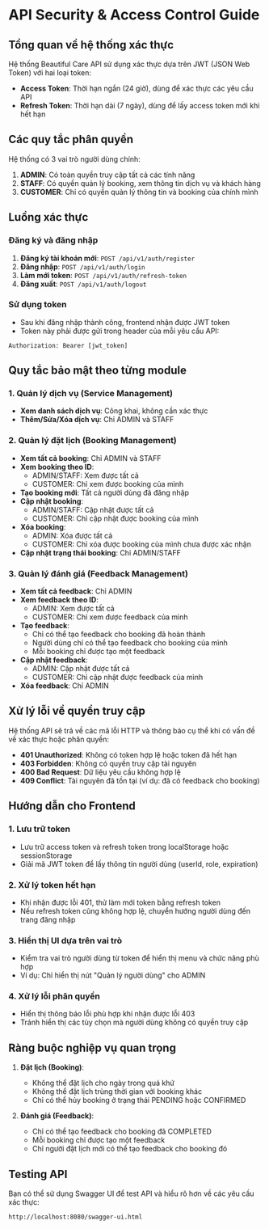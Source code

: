 # API Security & Access Control Guide

## Tổng quan về hệ thống xác thực

Hệ thống Beautiful Care API sử dụng xác thực dựa trên JWT (JSON Web Token) với hai loại token:

- **Access Token**: Thời hạn ngắn (24 giờ), dùng để xác thực các yêu cầu API
- **Refresh Token**: Thời hạn dài (7 ngày), dùng để lấy access token mới khi hết hạn

## Các quy tắc phân quyền

Hệ thống có 3 vai trò người dùng chính:

1. **ADMIN**: Có toàn quyền truy cập tất cả các tính năng
2. **STAFF**: Có quyền quản lý booking, xem thông tin dịch vụ và khách hàng
3. **CUSTOMER**: Chỉ có quyền quản lý thông tin và booking của chính mình

## Luồng xác thực

### Đăng ký và đăng nhập

1. **Đăng ký tài khoản mới**: `POST /api/v1/auth/register`
2. **Đăng nhập**: `POST /api/v1/auth/login`
3. **Làm mới token**: `POST /api/v1/auth/refresh-token`
4. **Đăng xuất**: `POST /api/v1/auth/logout`

### Sử dụng token

- Sau khi đăng nhập thành công, frontend nhận được JWT token
- Token này phải được gửi trong header của mỗi yêu cầu API:

```
Authorization: Bearer [jwt_token]
```

## Quy tắc bảo mật theo từng module

### 1. Quản lý dịch vụ (Service Management)

- **Xem danh sách dịch vụ**: Công khai, không cần xác thực
- **Thêm/Sửa/Xóa dịch vụ**: Chỉ ADMIN và STAFF

### 2. Quản lý đặt lịch (Booking Management)

- **Xem tất cả booking**: Chỉ ADMIN và STAFF
- **Xem booking theo ID**:
  - ADMIN/STAFF: Xem được tất cả
  - CUSTOMER: Chỉ xem được booking của mình
- **Tạo booking mới**: Tất cả người dùng đã đăng nhập
- **Cập nhật booking**:
  - ADMIN/STAFF: Cập nhật được tất cả
  - CUSTOMER: Chỉ cập nhật được booking của mình
- **Xóa booking**:
  - ADMIN: Xóa được tất cả
  - CUSTOMER: Chỉ xóa được booking của mình chưa được xác nhận
- **Cập nhật trạng thái booking**: Chỉ ADMIN/STAFF

### 3. Quản lý đánh giá (Feedback Management)

- **Xem tất cả feedback**: Chỉ ADMIN
- **Xem feedback theo ID**:
  - ADMIN: Xem được tất cả
  - CUSTOMER: Chỉ xem được feedback của mình
- **Tạo feedback**:
  - Chỉ có thể tạo feedback cho booking đã hoàn thành
  - Người dùng chỉ có thể tạo feedback cho booking của mình
  - Mỗi booking chỉ được tạo một feedback
- **Cập nhật feedback**:
  - ADMIN: Cập nhật được tất cả
  - CUSTOMER: Chỉ cập nhật được feedback của mình
- **Xóa feedback**: Chỉ ADMIN

## Xử lý lỗi về quyền truy cập

Hệ thống API sẽ trả về các mã lỗi HTTP và thông báo cụ thể khi có vấn đề về xác thực hoặc phân quyền:

- **401 Unauthorized**: Không có token hợp lệ hoặc token đã hết hạn
- **403 Forbidden**: Không có quyền truy cập tài nguyên
- **400 Bad Request**: Dữ liệu yêu cầu không hợp lệ
- **409 Conflict**: Tài nguyên đã tồn tại (ví dụ: đã có feedback cho booking)

## Hướng dẫn cho Frontend

### 1. Lưu trữ token

- Lưu trữ access token và refresh token trong localStorage hoặc sessionStorage
- Giải mã JWT token để lấy thông tin người dùng (userId, role, expiration)

### 2. Xử lý token hết hạn

- Khi nhận được lỗi 401, thử làm mới token bằng refresh token
- Nếu refresh token cũng không hợp lệ, chuyển hướng người dùng đến trang đăng nhập

### 3. Hiển thị UI dựa trên vai trò

- Kiểm tra vai trò người dùng từ token để hiển thị menu và chức năng phù hợp
- Ví dụ: Chỉ hiển thị nút "Quản lý người dùng" cho ADMIN

### 4. Xử lý lỗi phân quyền

- Hiển thị thông báo lỗi phù hợp khi nhận được lỗi 403
- Tránh hiển thị các tùy chọn mà người dùng không có quyền truy cập

## Ràng buộc nghiệp vụ quan trọng

1. **Đặt lịch (Booking)**:

   - Không thể đặt lịch cho ngày trong quá khứ
   - Không thể đặt lịch trùng thời gian với booking khác
   - Chỉ có thể hủy booking ở trạng thái PENDING hoặc CONFIRMED

2. **Đánh giá (Feedback)**:
   - Chỉ có thể tạo feedback cho booking đã COMPLETED
   - Mỗi booking chỉ được tạo một feedback
   - Chỉ người đặt lịch mới có thể tạo feedback cho booking đó

## Testing API

Bạn có thể sử dụng Swagger UI để test API và hiểu rõ hơn về các yêu cầu xác thực:

```
http://localhost:8080/swagger-ui.html
```